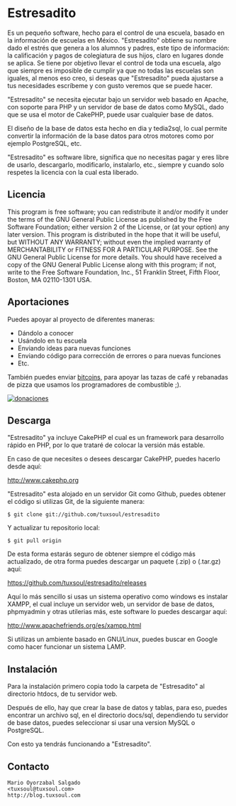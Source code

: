 # Estresadito

Es un pequeño software, hecho para el control de una escuela, basado en la
información de escuelas en México. "Estresadito" obtiene su nombre dado el 
estrés que genera a los alumnos y padres, este tipo de información: la 
calificación y pagos de colegiatura de sus hijos, claro en lugares donde se 
aplica. Se tiene por objetivo llevar el control de toda una escuela, algo que 
siempre es imposible de cumplir ya que no todas las escuelas son iguales, al 
menos eso creo, si deseas que "Estresadito" pueda ajustarse a tus necesidades 
escríbeme y con gusto veremos que se puede hacer.

"Estresadito" se necesita ejecutar bajo un servidor web basado en Apache, con
soporte para PHP y un servidor de base de datos como MySQL, dado que se usa el
motor de CakePHP, puede usar cualquier base de datos. 

El diseño de la base de datos esta hecho en dia y tedia2sql, lo cual permite
convertir la información de la base datos para otros motores como por ejemplo
PostgreSQL, etc.

"Estresadito" es software libre, significa que no necesitas pagar y eres libre
de usarlo, descargarlo, modificarlo, instalarlo, etc., siempre y cuando solo
respetes la licencia con la cual esta liberado.


## Licencia

This program is free software; you can redistribute it and/or modify it under
the terms of the GNU General Public License as published by the Free Software
Foundation; either version 2 of the License, or (at your option) any later
version. This program is distributed in the hope that it will be useful, but
WITHOUT ANY WARRANTY; without even the implied warranty of MERCHANTABILITY or
FITNESS FOR A PARTICULAR PURPOSE. See the GNU General Public License for more
details. You should have received a copy of the GNU General Public License 
along with this program; if not, write to the Free Software Foundation, Inc., 
51 Franklin Street, Fifth Floor, Boston, MA 02110-1301 USA.


## Aportaciones

Puedes apoyar al proyecto de diferentes maneras:

- Dándolo a conocer
- Usándolo en tu escuela
- Enviando ideas para nuevas funciones
- Enviando código para corrección de errores o para nuevas funciones
- Etc.

También puedes enviar [bitcoins](http://bitcoin.org), para apoyar las tazas de café y rebanadas de 
pizza que usamos los programadores de combustible ;).

[![donaciones](https://images.tuxsoul.com/hotlink-ok/bitcoin-button_168x64.png)](https://coffee.tuxsoul.com)


## Descarga

"Estresadito" ya incluye CakePHP el cual es un framework para desarrollo 
rápido en PHP, por lo que trataré de colocar la versión más estable.

En caso de que necesites o desees descargar CakePHP, puedes hacerlo desde 
aquí:

http://www.cakephp.org

"Estresadito" esta alojado en un servidor Git como Github, puedes obtener el 
código si utilizas Git, de la siguiente manera:

```
$ git clone git://github.com/tuxsoul/estresadito
```
	
Y actualizar tu repositorio local:

```
$ git pull origin
```
	
De esta forma estarás seguro de obtener siempre el código más actualizado, de
otra forma puedes descargar un paquete (.zip) o (.tar.gz) aquí:

https://github.com/tuxsoul/estresadito/releases
  
Aquí lo más sencillo si usas un sistema operativo como windows es instalar 
XAMPP, el cual incluye un servidor web, un servidor de base de datos, 
phpmyadmin y otras utilerias más, este software lo puedes descargar aquí:

http://www.apachefriends.org/es/xampp.html

Si utilizas un ambiente basado en GNU/Linux, puedes buscar en Google como 
hacer funcionar un sistema LAMP.


## Instalación

Para la instalación primero copia todo la carpeta de "Estresadito" al 
directorio htdocs, de tu servidor web.

Después de ello, hay que crear la base de datos y tablas, para eso, puedes
encontrar un archivo sql, en el directorio docs/sql, dependiendo tu servidor 
de base datos, puedes seleccionar si usar una version MySQL o PostgreSQL.

Con esto ya tendrás funcionando a "Estresadito".


## Contacto

```
Mario Oyorzabal Salgado
<tuxsoul@tuxsoul.com>
http://blog.tuxsoul.com
```
